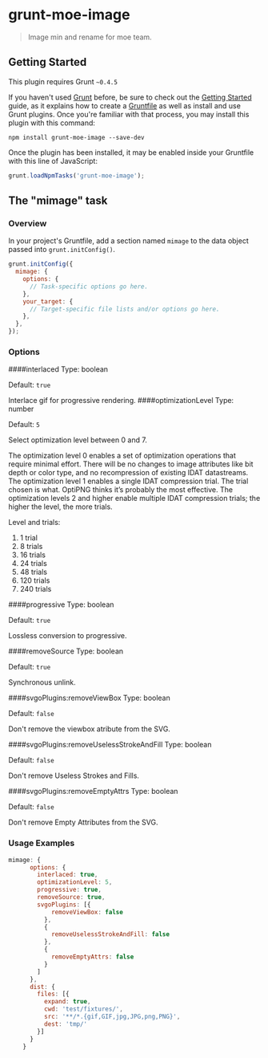 # grunt-moe-image

> Image min and rename for moe team.

## Getting Started
This plugin requires Grunt `~0.4.5`

If you haven't used [Grunt](http://gruntjs.com/) before, be sure to check out the [Getting Started](http://gruntjs.com/getting-started) guide, as it explains how to create a [Gruntfile](http://gruntjs.com/sample-gruntfile) as well as install and use Grunt plugins. Once you're familiar with that process, you may install this plugin with this command:

```shell
npm install grunt-moe-image --save-dev
```

Once the plugin has been installed, it may be enabled inside your Gruntfile with this line of JavaScript:

```js
grunt.loadNpmTasks('grunt-moe-image');
```

## The "mimage" task

### Overview
In your project's Gruntfile, add a section named `mimage` to the data object passed into `grunt.initConfig()`.

```js
grunt.initConfig({
  mimage: {
    options: {
      // Task-specific options go here.
    },
    your_target: {
      // Target-specific file lists and/or options go here.
    },
  },
});
```

### Options

####interlaced
Type: boolean

Default: `true`

Interlace gif for progressive rendering.
####optimizationLevel
Type: number

Default: `5`

Select optimization level between 0 and 7.

The optimization level 0 enables a set of optimization operations that require minimal effort. There will be no changes to image attributes like bit depth or color type, and no recompression of existing IDAT datastreams. The optimization level 1 enables a single IDAT compression trial. The trial chosen is what. OptiPNG thinks it’s probably the most effective. The optimization levels 2 and higher enable multiple IDAT compression trials; the higher the level, the more trials.

Level and trials:

1. 1 trial
2. 8 trials
3. 16 trials
4. 24 trials
5. 48 trials
6. 120 trials
7. 240 trials

####progressive
Type: boolean

Default: `true`

Lossless conversion to progressive.

####removeSource
Type: boolean

Default: `true`

Synchronous unlink.

####svgoPlugins:removeViewBox
Type: boolean

Default: `false`

Don't remove the viewbox atribute from the SVG.

####svgoPlugins:removeUselessStrokeAndFill
Type: boolean

Default: `false`

Don't remove Useless Strokes and Fills.

####svgoPlugins:removeEmptyAttrs
Type: boolean

Default: `false`

Don't remove Empty Attributes from the SVG.
### Usage Examples

```js
mimage: {
      options: {
        interlaced: true,
        optimizationLevel: 5,
        progressive: true,
        removeSource: true,
        svgoPlugins: [{
            removeViewBox: false
          }, 
          {
            removeUselessStrokeAndFill: false
          }, 
          {
            removeEmptyAttrs: false
          } 
        ]
      },
      dist: {
        files: [{
          expand: true,
          cwd: 'test/fixtures/',
          src: '**/*.{gif,GIF,jpg,JPG,png,PNG}',
          dest: 'tmp/'
        }]
      }
    }
```
